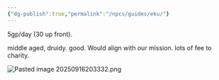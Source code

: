 ```yaml
---
{"dg-publish":true,"permalink":"/npcs/guides/eku/"}
---
```



5gp/day (30 up front).

middle aged, druidy. good. Would align with our mission.
lots of fee to charity.

![Pasted image 20250916203332.png](/img/user/Npcs/Guides/Pasted%20image%2020250916203332.png)